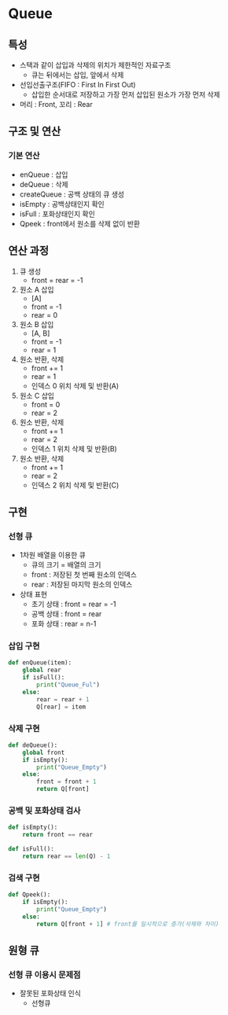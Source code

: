 # Queue

## 특성

* 스택과 같이 삽입과 삭제의 위치가 제한적인 자료구조
  * 큐는 뒤에서는 삽입, 앞에서 삭제
* 선입선출구조(FIFO : First In First Out)
  * 삽입한 순서대로 저장하고 가장 먼저 삽입된 원소가 가장 먼저 삭제
* 머리 : Front, 꼬리 : Rear



## 구조 및 연산

### 기본 연산

* enQueue : 삽입 
* deQueue  : 삭제
* createQueue : 공백 상태의 큐 생성
* isEmpty : 공백상태인지 확인
* isFull : 포화상태인지 확인
* Qpeek : front에서 원소를 삭제 없이 반환



## 연산 과정

1. 큐 생성
   * front = rear = -1
2. 원소 A 삽입
   * [A]
   * front = -1
   * rear = 0
3. 원소 B 삽입
   * [A, B]
   * front = -1
   * rear = 1
4. 원소 반환, 삭제
   * front += 1
   * rear = 1
   * 인덱스 0 위치 삭제 및 반환(A)
5. 원소 C 삽입
   * front = 0
   * rear = 2
6. 원소 반환, 삭제
   * front += 1
   * rear = 2
   * 인덱스 1 위치 삭제 및 반환(B)
7. 원소 반환, 삭제
   * front += 1
   * rear = 2
   * 인덱스 2 위치 삭제 및 반환(C)



## 구현

### 선형 큐

* 1차원 배열을 이용한 큐
  * 큐의 크기 = 배열의 크기
  * front : 저장된 첫 번째 원소의 인덱스
  * rear : 저장된 마지막 원소의 인덱스
* 상태 표현
  * 초기 상태 : front = rear = -1
  * 공백 상태 : front = rear
  * 포화 상태 : rear = n-1

### 삽입 구현

```python
def enQueue(item):
    global rear
    if isFull():
        print("Queue_Ful")
    else:
        rear = rear + 1
        Q[rear] = item
```

### 삭제 구현

```python
def deQueue():
    global front
    if isEmpty():
        print("Queue_Empty")
    else:
        front = front + 1
        return Q[front]
```

### 공백 및 포화상태 검사

```python
def isEmpty():
    return front == rear

def isFull():
    return rear == len(Q) - 1
```

### 검색 구현

```python
def Qpeek():
    if isEmpty():
        print("Queue_Empty")
    else:
        return Q[front + 1] # front를 일시적으로 증가(삭제와 차이)
```



## 원형 큐

### 선형 큐 이용시 문제점

* 잘못된 포화상태 인식
  * 선형큐